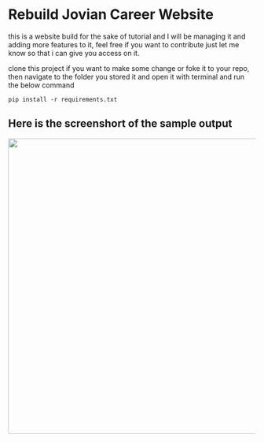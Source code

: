 # Rebuild Jovian Career Website

this is a website build for the sake of tutorial and I will be managing it and adding more features to it, feel free if you want to contribute just let me know so that i can give you access on it.

clone this project if you want to make some change or foke it to your repo, then navigate to the folder you stored it and open it with terminal and run the below command 

<code>pip install -r requirements.txt</code>


## Here is the screenshort of the sample output 
<img src="https://user-images.githubusercontent.com/50290637/189319432-29956beb-3589-46bb-be8a-81f977da21ac.png"  width="600px">


